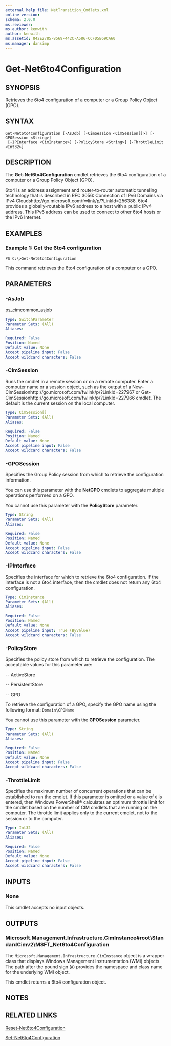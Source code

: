 ```yaml
---
external help file: NetTransition_Cmdlets.xml
online version: 
schema: 2.0.0
ms.reviewer:
ms.author: kenwith
author: kenwith
ms.assetid: 842E2785-8569-442C-A586-CCFD5B69CA60
ms.manager: dansimp
---
```


# Get-Net6to4Configuration

## SYNOPSIS
Retrieves the 6to4 configuration of a computer or a Group Policy Object (GPO).

## SYNTAX

```
Get-Net6to4Configuration [-AsJob] [-CimSession <CimSession[]>] [-GPOSession <String>]
 [-IPInterface <CimInstance>] [-PolicyStore <String>] [-ThrottleLimit <Int32>]
```

## DESCRIPTION
The **Get-Net6to4Configuration** cmdlet retrieves the 6to4 configuration of a computer or a Group Policy Object (GPO).

6to4 is an address assignment and router-to-router automatic tunneling technology that is described in RFC 3056: Connection of IPv6 Domains via IPv4 Cloudshttp://go.microsoft.com/fwlink/p/?LinkId=256388.
6to4 provides a globally-routable IPv6 address to a host with a public IPv4 address.
This IPv6 address can be used to connect to other 6to4 hosts or the IPv6 Internet.

## EXAMPLES

### Example 1: Get the 6to4 configuration
```
PS C:\>Get-Net6to4Configuration
```

This command retrieves the 6to4 configuration of a computer or a GPO.

## PARAMETERS

### -AsJob
ps_cimcommon_asjob

```yaml
Type: SwitchParameter
Parameter Sets: (All)
Aliases: 

Required: False
Position: Named
Default value: None
Accept pipeline input: False
Accept wildcard characters: False
```

### -CimSession
Runs the cmdlet in a remote session or on a remote computer.
Enter a computer name or a session object, such as the output of a New-CimSessionhttp://go.microsoft.com/fwlink/p/?LinkId=227967 or Get-CimSessionhttp://go.microsoft.com/fwlink/p/?LinkId=227966 cmdlet.
The default is the current session on the local computer.

```yaml
Type: CimSession[]
Parameter Sets: (All)
Aliases: 

Required: False
Position: Named
Default value: None
Accept pipeline input: False
Accept wildcard characters: False
```

### -GPOSession
Specifies the Group Policy session from which to retrieve the configuration information. 

You can use this parameter with the **NetGPO** cmdlets to aggregate multiple operations performed on a GPO. 

You cannot use this parameter with the **PolicyStore** parameter.

```yaml
Type: String
Parameter Sets: (All)
Aliases: 

Required: False
Position: Named
Default value: None
Accept pipeline input: False
Accept wildcard characters: False
```

### -IPInterface
Specifies the interface for which to retrieve the 6to4 configuration.
If the interface is not a 6to4 interface, then the cmdlet does not return any 6to4 configuration.

```yaml
Type: CimInstance
Parameter Sets: (All)
Aliases: 

Required: False
Position: Named
Default value: None
Accept pipeline input: True (ByValue)
Accept wildcard characters: False
```

### -PolicyStore
Specifies the policy store from which to retrieve the configuration. 
The acceptable values for this parameter are:

 -- ActiveStore 

 -- PersistentStore 

 -- GPO 

To retrieve the configuration of a GPO, specify the GPO name using the following format: `Domain\GPOName`

You cannot use this parameter with the **GPOSession** parameter.

```yaml
Type: String
Parameter Sets: (All)
Aliases: 

Required: False
Position: Named
Default value: None
Accept pipeline input: False
Accept wildcard characters: False
```

### -ThrottleLimit
Specifies the maximum number of concurrent operations that can be established to run the cmdlet.
If this parameter is omitted or a value of `0` is entered, then Windows PowerShell® calculates an optimum throttle limit for the cmdlet based on the number of CIM cmdlets that are running on the computer.
The throttle limit applies only to the current cmdlet, not to the session or to the computer.

```yaml
Type: Int32
Parameter Sets: (All)
Aliases: 

Required: False
Position: Named
Default value: None
Accept pipeline input: False
Accept wildcard characters: False
```

## INPUTS

### None
This cmdlet accepts no input objects.

## OUTPUTS

### Microsoft.Management.Infrastructure.CimInstance#root\StandardCimv2\MSFT_Net6to4Configuration
The `Microsoft.Management.Infrastructure.CimInstance` object is a wrapper class that displays Windows Management Instrumentation (WMI) objects.
The path after the pound sign (`#`) provides the namespace and class name for the underlying WMI object.

This cmdlet returns a 6to4 configuration object.

## NOTES

## RELATED LINKS

[Reset-Net6to4Configuration](./Reset-Net6to4Configuration.md)

[Set-Net6to4Configuration](./Set-Net6to4Configuration.md)

